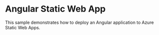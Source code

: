 # Angular Static Web App

This sample demonstrates how to deploy an Angular application to Azure Static Web Apps.